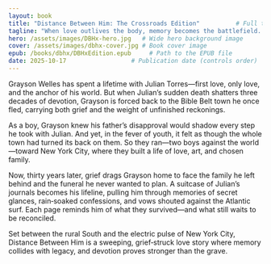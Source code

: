 ```yaml
---
layout: book
title: "Distance Between Him: The Crossroads Edition"          # Full title of the book
tagline: "When love outlives the body, memory becomes the battlefield..."     # Subtitle, hook, or mood phrase
hero: /assets/images/DBHx-hero.jpg   # Wide hero background image
cover: /assets/images/dbhx-cover.jpg # Book cover image
epub: /books/dbhx/DBHxEdition.epub     # Path to the EPUB file
date: 2025-10-17                  # Publication date (controls order)
---
```

Grayson Welles has spent a lifetime with Julian Torres—first love, only love, and the anchor of his world. But when Julian’s sudden death shatters three decades of devotion, Grayson is forced back to the Bible Belt town he once fled, carrying both grief and the weight of unfinished reckonings.

As a boy, Grayson knew his father’s disapproval would shadow every step he took with Julian. And yet, in the fever of youth, it felt as though the whole town had turned its back on them. So they ran—two boys against the world—toward New York City, where they built a life of love, art, and chosen family.

Now, thirty years later, grief drags Grayson home to face the family he left behind and the funeral he never wanted to plan. A suitcase of Julian’s journals becomes his lifeline, pulling him through memories of secret glances, rain‑soaked confessions, and vows shouted against the Atlantic surf. Each page reminds him of what they survived—and what still waits to be reconciled.

Set between the rural South and the electric pulse of New York City, Distance Between Him is a sweeping, grief‑struck love story where memory collides with legacy, and devotion proves stronger than the grave.
